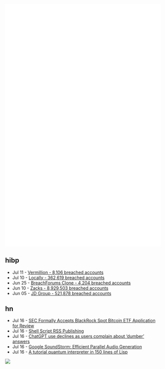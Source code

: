 ![Metrics](https://raw.githubusercontent.com/phixion/phixion/master/metrics.svg)

## hibp

<!--
for https://github.com/phixion/phixion/blob/main/.github/workflows/feeds.yml
-->
<!--START_SECTION:haveibeenpwnd-->
- Jul 11 - [Vermillion - 8,106 breached accounts](https://haveibeenpwned.com/PwnedWebsites#Vermillion)
- Jul 10 - [Locally - 362,619 breached accounts](https://haveibeenpwned.com/PwnedWebsites#Locally)
- Jun 25 - [BreachForums Clone - 4,204 breached accounts](https://haveibeenpwned.com/PwnedWebsites#BreachForumsClone)
- Jun 10 - [Zacks - 8,929,503 breached accounts](https://haveibeenpwned.com/PwnedWebsites#Zacks)
- Jun 05 - [JD Group - 521,878 breached accounts](https://haveibeenpwned.com/PwnedWebsites#JDGroup)
<!--END_SECTION:haveibeenpwnd-->

## hn

<!--
for https://github.com/phixion/phixion/blob/main/.github/workflows/feeds.yml
-->
<!--START_SECTION:hn-->
- Jul 16 - [SEC Formally Accepts BlackRock Spot Bitcoin ETF Application for Review](https://decrypt.co/148752/sec-blackrock-spot-bitcoin-etf-application)
- Jul 16 - [Shell Script RSS Publishing](https://shinobi.bt.ht/)
- Jul 16 - [ChatGPT use declines as users complain about ‘dumber’ answers](https://www.techradar.com/computing/artificial-intelligence/chatgpt-use-declines-as-users-complain-about-dumber-answers-and-the-reason-might-be-ais-biggest-threat-for-the-future)
- Jul 16 - [Google SoundStorm: Efficient Parallel Audio Generation](https://google-research.github.io/seanet/soundstorm/examples/)
- Jul 16 - [A tutorial quantum interpreter in 150 lines of Lisp](https://www.stylewarning.com/posts/quantum-interpreter/)
<!--END_SECTION:hn-->

<!--
for https://yhype.me
-->
![](https://hit.yhype.me/github/profile?user_id=13013670)
